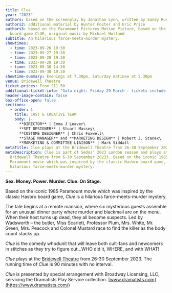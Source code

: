 ```yaml
---
title: Clue
year: "2023"
authors: based on the screenplay by Jonathan Lynn, written by Sandy Rustin
authors2: additional material by Hunter Foster and Eric Price
authors3: based on the Paramount Pictures Motion Picture, based on the Hasbro
  board game CLUE, original music by Michael Holland
subtitle: An hilarious farce-meets-murder mystery.
showtimes:
  - time: 2023-09-26 19:30
  - time: 2023-09-27 19:30
  - time: 2023-09-28 19:30
  - time: 2023-09-29 19:30
  - time: 2023-09-30 14:30
  - time: 2023-09-30 19:30
showtime-summary: Evenings at 7.30pm, Saturday matinee at 2.30pm
venue: Bridewell Theatre
ticket-prices: From £11.50
additional-ticket-info: "Gala night: Friday 29 March - tickets include a drink and programme"
header-image-contain: false
box-office-open: false
sections:
  - order: 1
    title: CAST & CREATIVE TEAM
    body: |-
      **DIRECTOR** | Emma J Leaver\
      **SET DESIGNER** | Stuart Massey\
      **COSTUME DESIGNER** | Chris Foxwell\
      **STAGE MANAGER** and **MARKETING DESIGN** | Robert J. Stanex\
      **MARKETING & COMMITTEE LIAISON** | Mark Siddall
metaTitle: Clue plays at the Bridewell Theatre from 26-30 September 2023
metaDescription: Clue is part of Sedos’ 2023 London season and plays at the
  Bridewell Theatre from 6-30 September 20233. Based on the iconic 1985
  Paramount movie which was inspired by the classic Hasbro board game, Clue is a
  hilarious farce-meets-murder mystery.
---
```

**Sex. Money. Power.
Murder.
Clue. On Stage.**

Based on the iconic 1985 Paramount movie which was inspired by the classic Hasbro board game, *Clue* is a hilarious farce-meets-murder mystery.

The tale begins at a remote mansion, where six mysterious guests assemble for an unusual dinner party where murder and blackmail are on the menu. When their host turns up dead, they all become suspects. Led by Wadsworth – the butler, Miss Scarlett, Professor Plum, Mrs. White, Mr. Green, Mrs. Peacock and Colonel Mustard race to find the killer as the body count stacks up. 

*Clue* is the comedy whodunit that will leave both cult-fans and newcomers in stitches as they try to figure out…WHO did it, WHERE, and with WHAT!  

*Clue* plays at the [Bridewell Theatre](https://sbf.org.uk/whats-on/view/soma/) from 26-30 September 2023. The running time of *Clue* is 90 minutes with no interval. 

*Clue* is presented by special arrangement with Broadway Licensing, LLC, servicing the Dramatists Play Service collection. [www.dramatists.com](https://www.dramatists.com/)